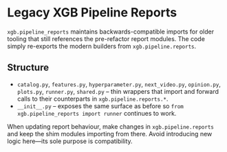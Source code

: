 # Legacy XGB Pipeline Reports

`xgb.pipeline_reports` maintains backwards-compatible imports for older
tooling that still references the pre-refactor report modules. The code simply
re-exports the modern builders from `xgb.pipeline.reports`.

## Structure

- `catalog.py`, `features.py`, `hyperparameter.py`, `next_video.py`,
  `opinion.py`, `plots.py`, `runner.py`, `shared.py` – thin wrappers that
  import and forward calls to their counterparts in
  `xgb.pipeline.reports.*`.
- `__init__.py` – exposes the same surface as before so `from xgb.pipeline_reports import runner`
  continues to work.

When updating report behaviour, make changes in `xgb.pipeline.reports` and keep
the shim modules importing from there. Avoid introducing new logic here—its
sole purpose is compatibility.
